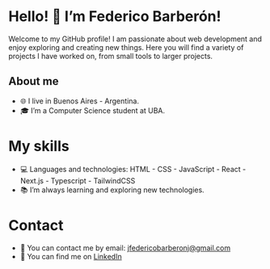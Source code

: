 # Hello! 👋 I’m Federico Barberón!
Welcome to my GitHub profile! I am passionate about web development and enjoy exploring and creating new things. Here you will find a variety of projects I have worked on, from small tools to larger projects.

## About me
- 🌐 I live in Buenos Aires - Argentina.
- 🎓 I’m a Computer Science student at UBA.

# My skills
- 💻 Languages and technologies: HTML - CSS - JavaScript - React - Next.js - Typescript - TailwindCSS
- 📚 I’m always learning and exploring new technologies.

# Contact
- 📧 You can contact me by email: jfedericobarberonj@gmail.com
- 💼 You can find me on [LinkedIn](https://linkedin.com/in/barberon-federico)
